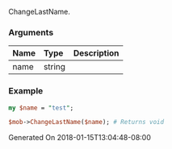 ChangeLastName.
### Arguments
**Name**|**Type**|**Description**
:---|:---|:---
name|string|

### Example

```perl
my $name = "test";

$mob->ChangeLastName($name); # Returns void
```


Generated On 2018-01-15T13:04:48-08:00